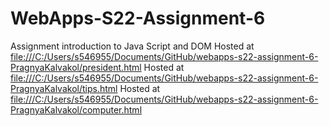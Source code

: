 # WebApps-S22-Assignment-6
Assignment introduction to Java Script and DOM
Hosted at [file:///C:/Users/s546955/Documents/GitHub/webapps-s22-assignment-6-PragnyaKalvakol/president.html](file:///C:/Users/s546955/Documents/GitHub/webapps-s22-assignment-6-PragnyaKalvakol/president.html)
Hosted at [file:///C:/Users/s546955/Documents/GitHub/webapps-s22-assignment-6-PragnyaKalvakol/tips.html](file:///C:/Users/s546955/Documents/GitHub/webapps-s22-assignment-6-PragnyaKalvakol/tips.html)
Hosted at [file:///C:/Users/s546955/Documents/GitHub/webapps-s22-assignment-6-PragnyaKalvakol/computer.html](file:///C:/Users/s546955/Documents/GitHub/webapps-s22-assignment-6-PragnyaKalvakol/computer.html)
